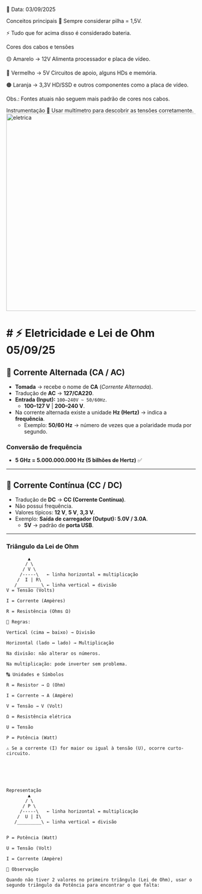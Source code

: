 📅 Data: 03/09/2025

Conceitos principais
🔋 Sempre considerar pilha = 1,5V.

⚡ Tudo que for acima disso é considerado bateria.

Cores dos cabos e tensões

🟡 Amarelo → 12V Alimenta processador e placa de vídeo.

🔴 Vermelho → 5V Circuitos de apoio, alguns HDs e memória.

🟠 Laranja → 3,3V HD/SSD e outros componentes como a placa de vídeo.

Obs.: Fontes atuais não seguem mais padrão de cores nos cabos.

Instrumentação
🧰 Usar multímetro para descobrir as tensões corretamente.
<img width="945" height="525" alt="eletrica " src="https://github.com/user-attachments/assets/c42c9ae4-62d2-4526-bb2a-068315d45f95" />

# # ⚡ Eletricidade e Lei de Ohm 05/09/25

## 🔌 Corrente Alternada (CA / AC)

- **Tomada** → recebe o nome de **CA** (*Corrente Alternada*).  
- Tradução de **AC** → **127/CA220**.  
- **Entrada (Input):** `100–240V ~ 50/60Hz`.  
  - **100–127 V** | **200–240 V**.  
- Na corrente alternada existe a unidade **Hz (Hertz)** → indica a **frequência**.  
  - Exemplo: **50/60 Hz** → número de vezes que a polaridade muda por segundo.  

### Conversão de frequência
- **5 GHz = 5.000.000.000 Hz (5 bilhões de Hertz)** ✅  

---

## 🔋 Corrente Contínua (CC / DC)

- Tradução de **DC** → **CC (Corrente Contínua)**.  
- Não possui frequência.  
- Valores típicos: **12 V**, **5 V**, **3,3 V**.  
- Exemplo: **Saída de carregador (Output): 5.0V / 3.0A**.  
  - **5V** → padrão de **porta USB**.  

---


### Triângulo da Lei de Ohm
```text
        ▲
       / \
      / V \
     /-----\   ← linha horizontal = multiplicação
    /  I | R\
   /_________\ ← linha vertical = divisão
V = Tensão (Volts)

I = Corrente (Ampères)

R = Resistência (Ohms Ω)

🔑 Regras:

Vertical (cima ↔ baixo) → Divisão

Horizontal (lado ↔ lado) → Multiplicação

Na divisão: não alterar os números.

Na multiplicação: pode inverter sem problema.

🔠 Unidades e Símbolos

R = Resistor → Ω (Ohm)

I = Corrente → A (Ampère)

V = Tensão → V (Volt)

Ω = Resistência elétrica

U = Tensão

P = Potência (Watt)

⚠️ Se a corrente (I) for maior ou igual à tensão (U), ocorre curto-circuito.



	​


Representação
        ▲
       / \
      / P \
     /-----\   ← linha horizontal = multiplicação
    /  U | I\
   /_________\ ← linha vertical = divisão


P = Potência (Watt)

U = Tensão (Volt)

I = Corrente (Ampère)

📌 Observação

Quando não tiver 2 valores no primeiro triângulo (Lei de Ohm), usar o segundo triângulo da Potência para encontrar o que falta:
